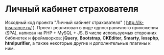 # Личный кабинет страхователя

Исходный код проекта "Личный кабинет страхователя" ( http://lk-insurance.ru/ ). Проект реализован в виде одностраничного приложения (SPA), написан на PHP + MySQL + JS. В числе используемых сторонних библиотек и фреймворков: **jQuery**, **Bootstrap**, **CKEditor**, **Smarty**, **lessphp**, **htmlpurifier**, а также некоторые другие и дополнительные плагины к ним.
